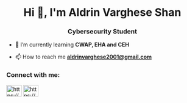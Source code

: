 <h1 align="center">Hi 👋, I'm Aldrin Varghese Shan</h1>
<h3 align="center">Cybersecurity Student</h3>

- 🌱 I’m currently learning **CWAP, EHA and CEH**

- 📫 How to reach me **aldrinvarghese2001@gmail.com**

<h3 align="left">Connect with me:</h3>
<p align="left">
<a href="https://fb.com/https://www.facebook.com/aldrinvarghese.shan" target="blank"><img align="center" src="https://raw.githubusercontent.com/rahuldkjain/github-profile-readme-generator/master/src/images/icons/Social/facebook.svg" alt="https://www.facebook.com/aldrinvarghese.shan" height="30" width="40" /></a>
<a href="https://instagram.com/https://www.instagram.com/aldrinvargheseshan2/?utm_medium=copy_link" target="blank"><img align="center" src="https://raw.githubusercontent.com/rahuldkjain/github-profile-readme-generator/master/src/images/icons/Social/instagram.svg" alt="https://www.instagram.com/aldrinvargheseshan2/?utm_medium=copy_link" height="30" width="40" /></a>
</p>
